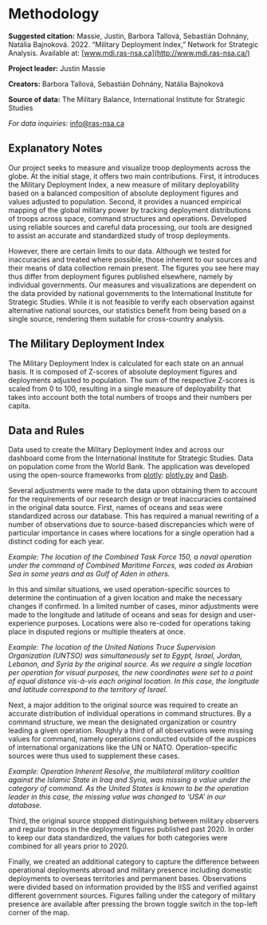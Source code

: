 # Methodology

**Suggested citation:** Massie, Justin, Barbora Tallová, Sebastián Dohnány, Natália Bajnoková. 2022. “Military Deployment Index,” Network for Strategic Analysis. Available at: [www.mdi.ras-nsa.ca](http://www.mdi.ras-nsa.ca/)

  

**Project leader:** Justin Massie

**Creators:** Barbora Tallová, Sebastián Dohnány, Natália Bajnoková
 
**Source of data:** The Military Balance, International Institute for Strategic Studies

*For data inquiries:* [info@ras-nsa.ca](mailto:info@ras-nsa.ca)

  

## Explanatory Notes

Our project seeks to measure and visualize troop deployments across the globe. At the initial stage, it offers two main contributions. First, it introduces the Military Deployment Index, a new measure of military deployability based on a balanced composition of absolute deployment figures and values adjusted to population. Second, it provides a nuanced empirical mapping of the global military power by tracking deployment distributions of troops across space, command structures and operations. Developed using reliable sources and careful data processing, our tools are designed to assist an accurate and standardized study of troop deployments.

  

However, there are certain limits to our data. Although we tested for inaccuracies and treated where possible, those inherent to our sources and their means of data collection remain present. The figures you see here may thus differ from deployment figures published elsewhere, namely by individual governments. Our measures and visualizations are dependent on the data provided by national governments to the International Institute for Strategic Studies. While it is not feasible to verify each observation against alternative national sources, our statistics benefit from being based on a single source, rendering them suitable for cross-country analysis.

  

## The Military Deployment Index

  

The Military Deployment Index is calculated for each state on an annual basis. It is composed of Z-scores of absolute deployment figures and deployments adjusted to population. The sum of the respective Z-scores is scaled from 0 to 100, resulting in a single measure of deployability that takes into account both the total numbers of troops and their numbers per capita.
  

## Data and Rules

Data used to create the Military Deployment Index and across our dashboard come from the International Institute for Strategic Studies. Data on population come from the World Bank. The application was developed using the open-source frameworks from [plotly](https://plotly.com/): [plotly.py](https://github.com/plotly/plotly.py) and [Dash](https://github.com/plotly/dash).

  

Several adjustments were made to the data upon obtaining them to account for the requirements of our research design or treat inaccuracies contained in the original data source. First, names of oceans and seas were standardized across our database. This has required a manual rewriting of a number of observations due to source-based discrepancies which were of particular importance in cases where locations for a single operation had a distinct coding for each year.


*Example: The location of the Combined Task Force 150, a naval operation under the command of* 
*Combined Maritime Forces, was coded as Arabian Sea in some years and as Gulf of Aden in others.*
  

In this and similar situations, we used operation-specific sources to determine the continuation of a given location and make the necessary changes if confirmed. In a limited number of cases, minor adjustments were made to the longitude and latitude of oceans and seas for design and user-experience purposes. Locations were also re-coded for operations taking place in disputed regions or multiple theaters at once.

  

*Example: The location of the United Nations Truce Supervision Organization (UNTSO) was* *simultaneously set to Egypt, Israel, Jordan, Lebanon, and Syria by the original source. As we* *require a single location per operation for visual purposes, the new coordinates were set to a* *point of equal distance vis-à-vis each original location. In this case, the longitude and* *latitude correspond to the territory of Israel.*

  

Next, a major addition to the original source was required to create an accurate distribution of individual operations in command structures. By a command structure, we mean the designated organization or country leading a given operation. Roughly a third of all observations were missing values for command, namely operations conducted outside of the auspices of international organizations like the UN or NATO. Operation-specific sources were thus used to supplement these cases.

  

*Example: Operation Inherent Resolve, the multilateral military coalition against the Islamic* *State in Iraq and Syria, was missing a value under the category of command. As the United States* 
*is known to be the operation leader in this case, the missing value was changed to ‘USA’ in our* *database.*

  

Third, the original source stopped distinguishing between military observers and regular troops in the deployment figures published past 2020. In order to keep our data standardized, the values for both categories were combined for all years prior to 2020.

  

Finally, we created an additional category to capture the difference between operational deployments abroad and military presence including domestic deployments to overseas territories and permanent bases. Observations were divided based on information provided by the IISS and verified against different government sources. Figures falling under the category of military presence are available after pressing the brown toggle switch in the top-left corner of the map.